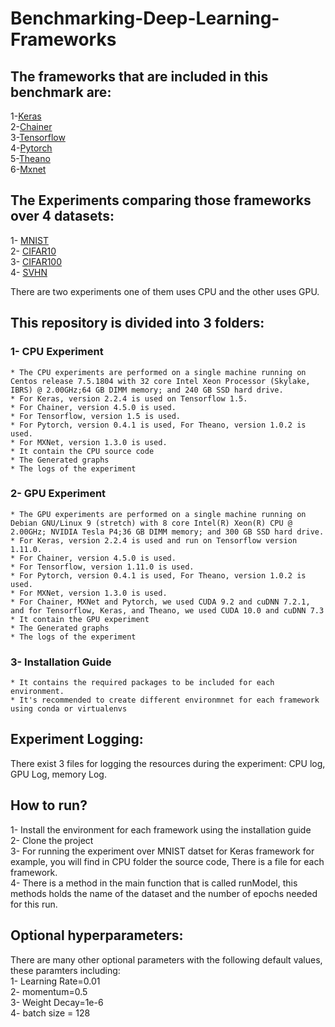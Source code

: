 # Benchmarking-Deep-Learning-Frameworks
## The frameworks that are included in this benchmark are:
  1-[Keras](https://keras.io/) <br /> 
  2-[Chainer](https://docs.chainer.org/en/stable/glance.html) <br /> 
  3-[Tensorflow](https://www.tensorflow.org/) <br /> 
  4-[Pytorch](https://pytorch.org/) <br />
  5-[Theano](http://deeplearning.net/software/theano/)  <br />
  6-[Mxnet](https://mxnet.apache.org/) <br />

## The Experiments comparing those frameworks over 4 datasets:
  1- [MNIST](http://yann.lecun.com/exdb/mnist/) <br />
  2- [CIFAR10](https://www.cs.toronto.edu/~kriz/cifar.html) <br />
  3- [CIFAR100](https://www.cs.toronto.edu/~kriz/cifar.html) <br />
  4- [SVHN](http://ufldl.stanford.edu/housenumbers/) <br />

There are two experiments one of them uses CPU and the other uses GPU.

## This repository is divided into 3 folders:
 ### 1- CPU Experiment <br />
    * The CPU experiments are performed on a single machine running on Centos release 7.5.1804 with 32 core Intel Xeon Processor (Skylake,  IBRS) @ 2.00GHz;64 GB DIMM memory; and 240 GB SSD hard drive.
    * For Keras, version 2.2.4 is used on Tensorflow 1.5. 
    * For Chainer, version 4.5.0 is used. 
    * For Tensorflow, version 1.5 is used. 
    * For Pytorch, version 0.4.1 is used, For Theano, version 1.0.2 is used. 
    * For MXNet, version 1.3.0 is used.
    * It contain the CPU source code 
    * The Generated graphs 
    * The logs of the experiment 
       
 ### 2- GPU Experiment <br />
    * The GPU experiments are performed on a single machine running on Debian GNU/Linux 9 (stretch) with 8 core Intel(R) Xeon(R) CPU @ 2.00GHz; NVIDIA Tesla P4;36 GB DIMM memory; and 300 GB SSD hard drive.
    * For Keras, version 2.2.4 is used and run on Tensorflow version 1.11.0. 
    * For Chainer, version 4.5.0 is used. 
    * For Tensorflow, version 1.11.0 is used. 
    * For Pytorch, version 0.4.1 is used, For Theano, version 1.0.2 is used. 
    * For MXNet, version 1.3.0 is used.
    * For Chainer, MXNet and Pytorch, we used CUDA 9.2 and cuDNN 7.2.1, and for Tensorflow, Keras, and Theano, we used CUDA 10.0 and cuDNN 7.3
    * It contain the GPU experiment 
    * The Generated graphs 
    * The logs of the experiment 
    
 ### 3- Installation Guide <br />
    * It contains the required packages to be included for each environment.
    * It's recommended to create different environmnet for each framework using conda or virtualenvs

  
 ## Experiment Logging:
  There exist 3 files for logging the resources during the experiment: CPU log, GPU Log, memory Log.<br />
  
## How to run? 
 1- Install the environment for each framework using the installation  guide <br />
 2- Clone the project <br />
 3- For running the experiment over MNIST datset for Keras framework for example, you will find in CPU folder the source code, There is a file for each framework. <br />
 4- There is a method in the main function that is called runModel, this methods holds the name of the dataset and the number of       epochs needed for this run.

## Optional hyperparameters:<br />
There are  many other optional parameters with the following default values, these paramters including: <br />
     1- Learning Rate=0.01 <br />
     2- momentum=0.5 <br />
     3- Weight Decay=1e-6 <br />
     4- batch size = 128 <br />

